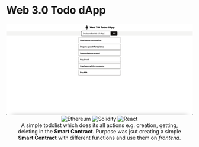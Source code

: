 # Web 3.0 Todo dApp

<div align="center">
  <img src="./client/public/screenshot2.png" alt="Screenshot">
</div>

<div align="center">
  <img src="https://img.shields.io/badge/Ethereum-3C3C3D?style=for-the-badge&logo=Ethereum&logoColor=white" alt="Ethereum">
  <img src="https://img.shields.io/badge/Solidity-%23363636.svg?style=for-the-badge&logo=solidity&logoColor=white" alt="Solidity">
  <img src="https://img.shields.io/badge/react-%2320232a.svg?style=for-the-badge&logo=react&logoColor=%2361DAFB" alt="React">
</div>

<p align="center" style="width: 90%; margin: 0 auto">
  A simple todolist which does its all actions e.g. creation, getting, deleting in the <b>Smart Contract</b>. Purpose was jsut creating a simple <b>Smart Contract</b> with different functions and use them on <i>frontend</i>.
</p>